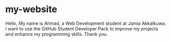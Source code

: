# my-website
Hello,   My name is Ahmad, a Web Development student at Jamia Akkalkuwa.   I want to use the GitHub Student Developer Pack to improve my projects and enhance my programming skills.   Thank you.
